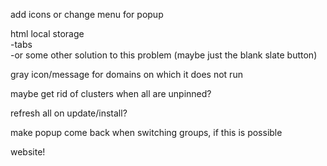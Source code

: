 add icons or change menu for popup<br>

html local storage <br>
-tabs<br>
-or some other solution to this problem (maybe just the blank slate button)<br>

gray icon/message for domains on which it does not run <br>

maybe get rid of clusters when all are unpinned?<br>

refresh all on update/install?<br>

make popup come back when switching groups, if this is possible<br>

website!<br>